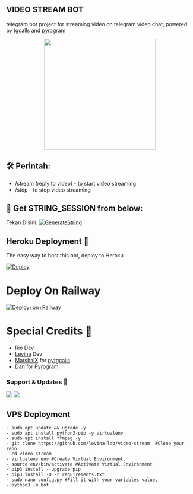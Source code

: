 <h2 align="centre">VIDEO STREAM BOT</h2>

telegram bot project for streaming video on telegram video chat, powered by [tgcalls](https://github.com/MarshalX/tgcalls) and [pyrogram](https://github.com/pyrogram/pyrogram)

<p align="center"><a href="https://t.me/riio00"><img src="https://telegra.ph/file/4e8717d59d74412cf0e50.jpg" width="300"></a></p>


## 🛠 Perintah:
- /stream (reply to video) - to start video streaming
- /stop - to stop video streaming


## 🧪 Get STRING_SESSION from below:

Tekan Disini: [![GenerateString](https://img.shields.io/badge/repl.it-generateString-yellowgreen)](https://replit.com/@RioProjectX/StringSession#main.py)

## Heroku Deployment 💜
The easy way to host this bot, deploy to Heroku

[![Deploy](https://www.herokucdn.com/deploy/button.svg)](https://heroku.com/deploy?template=https://github.com/RioProjectX/Streaming-VCG)

# Deploy On Railway
[![Deploy+on+Railway](https://railway.app/button.svg)](https://railway.app/new/template?template=https://github.com/RioProjectX/streaming-VCG&envs=API_ID,API_HASH,BOT_TOKEN,SESSION_NAME)


# Special Credits 💖
- [Rio](https://github.com/RioProjectX) Dev
- [Levina](https://github.com/levina-lab) Dev
- [MarshalX](https://github.com/MarshalX) for [pytgcalls](https://github.com/MarshalX)
- [Dan](https://github.com/delivrance) for [Pyrogram](https://github.com/pyrogram)

### Support & Updates 🎑
<a href="https://t.me/siiniaja"><img src="https://img.shields.io/badge/Join-Group%20Support-blue.svg?style=for-the-badge&logo=Telegram"></a> <a href="https://t.me/riobotsupport"><img src="https://img.shields.io/badge/Join-Updates%20Channel-blue.svg?style=for-the-badge&logo=Telegram"></a>

## VPS Deployment
```
- sudo apt update && ugrade -y
- sudo apt install python3-pip -y virtualenv
- sudo apt install ffmpeg -y
- git clone https://github.com/levina-lab/video-stream  #Clone your repo.
- cd video-stream
- virtualenv env #Create Virtual Environment.
- source env/bin/activate #Activate Virtual Environment
- pip3 install --upgrade pip
- pip3 install -U -r requirements.txt
- sudo nano config.py #Fill it with your variables value.
- python3 -m bot
```
